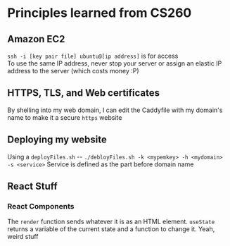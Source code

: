 # Principles learned from CS260
## Amazon EC2
`ssh -i [key pair file] ubuntu@[ip address]` is for access\
To use the same IP address, never stop your server or assign an elastic IP address to the server (which costs money :P)

## HTTPS, TLS, and Web certificates
By shelling into my web domain, I can edit the Caddyfile with my domain's name to make it a secure `https` website

## Deploying my website
Using a `deployFiles.sh` -- `./debloyFiles.sh -k <mypemkey> -h <mydomain> -s <service>` Service is defined as the part before domain name

## React Stuff

### React Components

The ` render ` function sends whatever it is as an HTML element.
` useState ` returns a variable of the current state and a function to change it. Yeah, weird stuff
